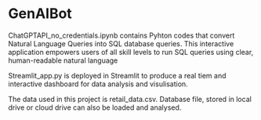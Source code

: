 # GenAIBot
ChatGPTAPI_no_credentials.ipynb contains Pyhton codes that convert Natural Language Queries into SQL database queries. This interactive application empowers users of all skill levels to run SQL queries using clear, human-readable natural language

Streamlit_app.py is deployed in Streamlit to produce a real tiem and interactive dashboard for data analysis and visulisation. 

The data used in this project is retail_data.csv. Database file, stored in local drive or cloud drive can also be loaded and analysed. 

